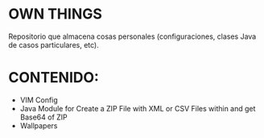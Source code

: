# OWN THINGS
Repositorio que almacena cosas personales (configuraciones, clases Java de casos particulares, etc).


# CONTENIDO:

- VIM Config
- Java Module for Create a ZIP File with XML or CSV Files within and get Base64 of ZIP
- Wallpapers
